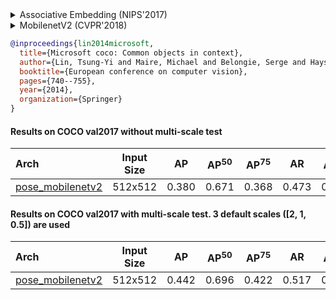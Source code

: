 <!-- [ALGORITHM] -->

<details>
<summary>Associative Embedding (NIPS'2017)</summary>

```bibtex
@inproceedings{newell2017associative,
  title={Associative embedding: End-to-end learning for joint detection and grouping},
  author={Newell, Alejandro and Huang, Zhiao and Deng, Jia},
  booktitle={Advances in neural information processing systems},
  pages={2277--2287},
  year={2017}
}
```

</details>

<!-- [BACKBONE] -->

<details>
<summary>MobilenetV2 (CVPR'2018)</summary>

```bibtex
@inproceedings{sandler2018mobilenetv2,
  title={Mobilenetv2: Inverted residuals and linear bottlenecks},
  author={Sandler, Mark and Howard, Andrew and Zhu, Menglong and Zhmoginov, Andrey and Chen, Liang-Chieh},
  booktitle={Proceedings of the IEEE conference on computer vision and pattern recognition},
  pages={4510--4520},
  year={2018}
}
```

</details>

<!-- [DATASET] -->

```bibtex
@inproceedings{lin2014microsoft,
  title={Microsoft coco: Common objects in context},
  author={Lin, Tsung-Yi and Maire, Michael and Belongie, Serge and Hays, James and Perona, Pietro and Ramanan, Deva and Doll{\'a}r, Piotr and Zitnick, C Lawrence},
  booktitle={European conference on computer vision},
  pages={740--755},
  year={2014},
  organization={Springer}
}
```

#### Results on COCO val2017 without multi-scale test

| Arch | Input Size | AP | AP<sup>50</sup> | AP<sup>75</sup> | AR | AR<sup>50</sup> | ckpt | log |
| :----------------- | :-----------: | :------: | :------: | :------: | :------: | :------: |:------: |:------: |
| [pose_mobilenetv2](/configs/body/2d_kpt_sview_rgb_img/associative_embedding/coco/mobilenetv2_coco_512x512.py)  | 512x512 | 0.380 | 0.671 | 0.368 | 0.473 | 0.741 | [ckpt](https://download.openmmlab.com/mmpose/bottom_up/mobilenetv2_coco_512x512-4d96e309_20200816.pth) | [log](https://download.openmmlab.com/mmpose/bottom_up/mobilenetv2_coco_512x512_20200816.log.json) |

#### Results on COCO val2017 with multi-scale test. 3 default scales (\[2, 1, 0.5\]) are used

| Arch | Input Size | AP | AP<sup>50</sup> | AP<sup>75</sup> | AR | AR<sup>50</sup> | ckpt | log |
| :----------------- | :-----------: | :------: | :------: | :------: | :------: | :------: |:------: |:------: |
| [pose_mobilenetv2](/configs/body/2d_kpt_sview_rgb_img/associative_embedding/coco/mobilenetv2_coco_512x512.py)  | 512x512 | 0.442 | 0.696 | 0.422 | 0.517 | 0.766 | [ckpt](https://download.openmmlab.com/mmpose/bottom_up/mobilenetv2_coco_512x512-4d96e309_20200816.pth) | [log](https://download.openmmlab.com/mmpose/bottom_up/mobilenetv2_coco_512x512_20200816.log.json) |
